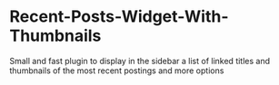 # Recent-Posts-Widget-With-Thumbnails
Small and fast plugin to display in the sidebar a list of linked titles and thumbnails of the most recent postings and more options
